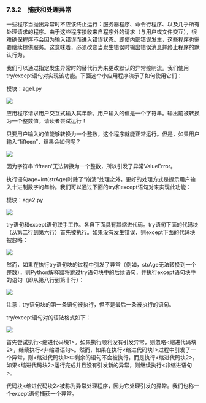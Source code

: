    

### 7.3.2　捕获和处理异常

一些程序当抛出异常时不应该终止运行：服务器程序、命令行程序、以及几乎所有处理请求的程序。由于这些程序接收来自程序外的请求（与用户或文件交互），很难确保程序不会因为输入错误而进入错误状态。即使内部错误发生，这些程序也需要继续提供服务。这意味着，必须改变当发生错误时输出错误消息并终止程序的默认行为。

我们可以通过指定发生异常时的替代行为来更改默认的异常控制流。我们使用try/except语句对实现该功能。下面这个小应用程序演示了如何使用它们：

模块：age1.py

![](0-Assets/Epubook/程序员编程语言经典合集（计算机科学丛书5册套装），javapython编程语言含经典教材龙书《编译原理》%20(Bruce%20Eckel%20%20Alfred%20V.%20Aho%20%20Monica%20S.%20Lam%20etc.)%20(Z-Library)/images/image08696.jpeg)

应用程序请求用户交互式输入其年龄。用户输入的值是一个字符串。输出前被转换为一个整数值。请读者尝试运行！

只要用户输入的值能够转换为一个整数，这个程序就能正常运行。但是，如果用户输入“fifteen”，结果会如何呢？

![](0-Assets/Epubook/程序员编程语言经典合集（计算机科学丛书5册套装），javapython编程语言含经典教材龙书《编译原理》%20(Bruce%20Eckel%20%20Alfred%20V.%20Aho%20%20Monica%20S.%20Lam%20etc.)%20(Z-Library)/images/image08697.jpeg)

因为字符串'fifteen'无法转换为一个整数，所以引发了异常ValueError。

执行语句age=int(strAge)时除了“崩溃”处理之外，更好的处理方式是提示用户输入十进制数字的年龄。我们可以通过下面的try和except语句对来实现此功能：

模块：age2.py

![](0-Assets/Epubook/程序员编程语言经典合集（计算机科学丛书5册套装），javapython编程语言含经典教材龙书《编译原理》%20(Bruce%20Eckel%20%20Alfred%20V.%20Aho%20%20Monica%20S.%20Lam%20etc.)%20(Z-Library)/images/image08698.jpeg)

try语句和except语句联手工作。各自下面具有其缩进代码。try语句下面的代码块（从第二行到第六行）首先被执行。如果没有发生错误，则except下面的代码块被忽略：

![](0-Assets/Epubook/程序员编程语言经典合集（计算机科学丛书5册套装），javapython编程语言含经典教材龙书《编译原理》%20(Bruce%20Eckel%20%20Alfred%20V.%20Aho%20%20Monica%20S.%20Lam%20etc.)%20(Z-Library)/images/image08699.jpeg)

然而，如果在执行try语句块的过程中引发了异常（例如，strAge无法转换到一个整数），则Python解释器将跳过try语句块中的后续语句，并执行except语句块中的语句（即从第八行到第十行）：

![](0-Assets/Epubook/程序员编程语言经典合集（计算机科学丛书5册套装），javapython编程语言含经典教材龙书《编译原理》%20(Bruce%20Eckel%20%20Alfred%20V.%20Aho%20%20Monica%20S.%20Lam%20etc.)%20(Z-Library)/images/image08700.jpeg)

注意：try语句块的第一条语句被执行，但不是最后一条被执行的语句。

try/except语句对的语法格式如下：

![](0-Assets/Epubook/程序员编程语言经典合集（计算机科学丛书5册套装），javapython编程语言含经典教材龙书《编译原理》%20(Bruce%20Eckel%20%20Alfred%20V.%20Aho%20%20Monica%20S.%20Lam%20etc.)%20(Z-Library)/images/image08701.jpeg)

首先尝试执行<缩进代码块1>。如果执行顺利没有引发异常，则忽略<缩进代码块2>，继续执行<非缩进语句>。然而，如果在执行<缩进代码块1>过程中引发了一个异常，则<缩进代码块1>中剩余的语句不会被执行，而是执行<缩进代码块2>。如果<缩进代码块2>运行完成并且没有引发新的异常，则继续执行<非缩进语句>。

代码块<缩进代码块2>被称为异常处理程序，因为它处理引发的异常。我们也称一个except语句捕获一个异常。